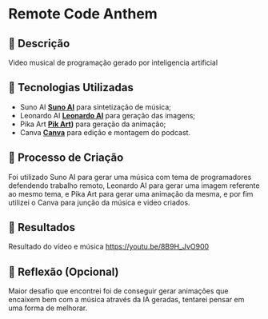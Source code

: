 # Remote Code Anthem

## 📒 Descrição
Video musical de programação gerado por inteligencia artificial

## 🤖 Tecnologias Utilizadas
- Suno AI **[Suno AI](https://suno.com/)** para sintetização de música;
- Leonardo AI **[Leonardo AI](https://app.leonardo.ai/)** para geração das imagens;
- Pika Art **[Pik Art](https://pika.art/))** para geração da animação;
- Canva **[Canva](https://www.canva.com/)** para edição e montagem do podcast.

## 🧐 Processo de Criação
Foi utilizado Suno AI para gerar uma música com tema de programadores defendendo trabalho remoto, Leonardo AI para gerar uma imagem referente ao mesmo tema, e Pika Art para gerar uma animação da mesma, e por fim utilizei o Canva para junção da música e video criados.

## 🚀 Resultados
Resultado do vídeo e música https://youtu.be/8B9H_JvO900

## 💭 Reflexão (Opcional)
Maior desafio que encontrei foi de conseguir gerar animações que encaixem bem com a música através da IA geradas, tentarei pensar em uma forma de melhorar.

